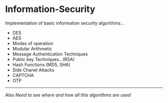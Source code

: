 # Information-Security
Implementation of basic information security algorithms...

<ul>
  <li>DES</li>
  <li>AES</li>
  <li>Modes of operation</li>
  <li>Modular Arithmetic </li>
  <li>Message Authentication Techniques </li>
  <li>Public key Techniques...(RSA)</li>
  <li>Hash Functions (MD5, SHA)</li>
  <li>Side Chanel Attacks</li>
  <li>CAPTCHA</li>
  <li>OTP</li>
</ul>

<hr>

<i>Also Need to see where and how all this algorithms are used</i>
